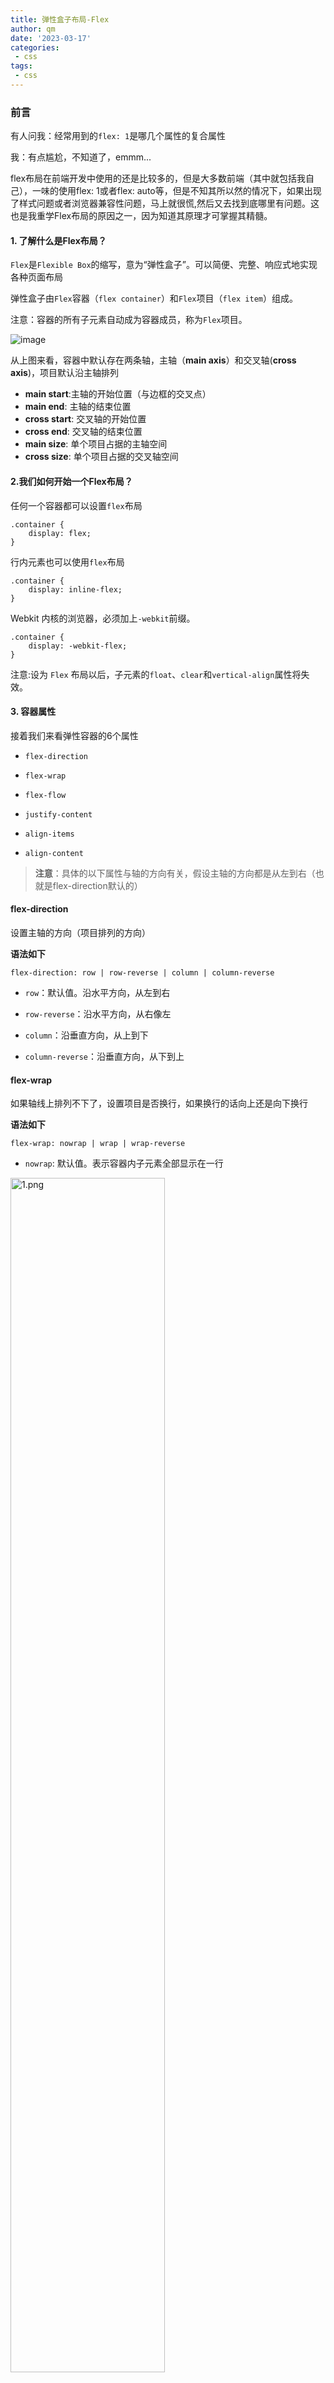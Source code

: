 ```yaml
---
title: 弹性盒子布局-Flex
author: qm
date: '2023-03-17'
categories:
 - css
tags:
 - css
---
```


### 前言

有人问我：经常用到的`flex: 1`是哪几个属性的复合属性

我：有点尴尬，不知道了，emmm...

flex布局在前端开发中使用的还是比较多的，但是大多数前端（其中就包括我自己），一味的使用flex: 1或者flex: auto等，但是不知其所以然的情况下，如果出现了样式问题或者浏览器兼容性问题，马上就很慌,然后又去找到底哪里有问题。这也是我重学Flex布局的原因之一，因为知道其原理才可掌握其精髓。

#### 1. 了解什么是Flex布局？

`Flex`是`Flexible Box`的缩写，意为“弹性盒子”。可以简便、完整、响应式地实现各种页面布局

弹性盒子由`Flex`容器（`flex container`）和`Flex`项目（`flex item`）组成。

注意：容器的所有子元素自动成为容器成员，称为`Flex`项目。

![image](https://p3-juejin.byteimg.com/tos-cn-i-k3u1fbpfcp/abdf06ba1984440abf3182b41ffe6d79\~tplv-k3u1fbpfcp-zoom-1.image)

从上图来看，容器中默认存在两条轴，主轴（**main axis**）和交叉轴(**cross axis**)，项目默认沿主轴排列

*   **main start**:主轴的开始位置（与边框的交叉点）
*   **main end**: 主轴的结束位置
*   **cross start**: 交叉轴的开始位置
*   **cross end**: 交叉轴的结束位置
*   **main size**: 单个项目占据的主轴空间
*   **cross size**: 单个项目占据的交叉轴空间

#### 2.我们如何开始一个Flex布局？

任何一个容器都可以设置`flex`布局

    .container {
        display: flex;
    }

行内元素也可以使用`flex`布局

    .container {
        display: inline-flex;
    }

Webkit 内核的浏览器，必须加上`-webkit`前缀。

    .container {
        display: -webkit-flex;
    }

注意:设为 `Flex` 布局以后，子元素的`float`、`clear`和`vertical-align`属性将失效。

#### 3. 容器属性

接着我们来看弹性容器的6个属性

*   `flex-direction`

*   `flex-wrap`

*   `flex-flow`

*   `justify-content`

*   `align-items`

*   `align-content`

> **注意**：具体的以下属性与轴的方向有关，假设主轴的方向都是从左到右（也就是flex-direction默认的）

#### **flex-direction**

设置主轴的方向（项目排列的方向）

**语法如下**

    flex-direction: row | row-reverse | column | column-reverse

*   `row`：默认值。沿水平方向，从左到右

*   `row-reverse`：沿水平方向，从右像左

*   `column`：沿垂直方向，从上到下

*   `column-reverse`：沿垂直方向，从下到上

#### **flex-wrap**

如果轴线上排列不下了，设置项目是否换行，如果换行的话向上还是向下换行

**语法如下**

    flex-wrap: nowrap | wrap | wrap-reverse

*   `nowrap`: 默认值。表示容器内子元素全部显示在一行

<img src="https://p1-juejin.byteimg.com/tos-cn-i-k3u1fbpfcp/68a456ae101e4ff0ab191c524dfdb339~tplv-k3u1fbpfcp-watermark.image?" alt="1.png" width="70%" />

*   `wrap:` 表示宽度或者高度不够时自动往下换行

<img src="https://p3-juejin.byteimg.com/tos-cn-i-k3u1fbpfcp/9f03fb81c7a5443b848fc6eb0e534444~tplv-k3u1fbpfcp-watermark.image?" alt="2.png" width="70%" />

*   `wrap-reverse`: 表示宽度或者高度不够时自动往上换行

<img src="https://p9-juejin.byteimg.com/tos-cn-i-k3u1fbpfcp/297ffbeb326d40cb8557accd5f087a89~tplv-k3u1fbpfcp-watermark.image?" alt="3.png" width="70%" />

#### flex-flow

是`flex-direction`和`flex-wrap`的复合属性

**语法如下**

    flex-flow: flex-direction flex-wrap

举个栗子

写个沿着水平方向，自动换行的样式

    flex-flow: row wrap;

#### justify-content

设置项目在主轴上的对齐方式

**语法如下**

    justify-content: flex-start | center | flex-end | space-between | space-around

*   `flex-start`:默认值。左对齐

<img src="https://p6-juejin.byteimg.com/tos-cn-i-k3u1fbpfcp/e9523535b99249c0b7eb1c2102fe2d23~tplv-k3u1fbpfcp-watermark.image?" alt="4.png" width="70%" />

*   `center`: 居中(主轴)

<img src="https://p1-juejin.byteimg.com/tos-cn-i-k3u1fbpfcp/5a08b062fb5e4c44ad643106942009be~tplv-k3u1fbpfcp-watermark.image?" alt="5.png" width="70%" />

*   `flex-end`: 右对齐

<img src="https://p3-juejin.byteimg.com/tos-cn-i-k3u1fbpfcp/a3e17127d2a8470c809184065bd3a0c8~tplv-k3u1fbpfcp-watermark.image?" alt="6.png" width="70%" />

*   `space-between`: 两端对齐，项目之间的间隔都相等

<img src="https://p3-juejin.byteimg.com/tos-cn-i-k3u1fbpfcp/c67e39fb6c52463c8c7a38dd71346bad~tplv-k3u1fbpfcp-watermark.image?" alt="7.png" width="70%" />

*   `space-around`:两个项目两侧间隔相等，项目之间的间隔比两边大一倍

<img src="https://p9-juejin.byteimg.com/tos-cn-i-k3u1fbpfcp/a6161ee3419f4ffd985b666db8e831f1~tplv-k3u1fbpfcp-watermark.image?" alt="8.png" width="70%" />

#### align-items

定义项目在交叉轴上的对齐方式
**语法如下**

    align-items: flex-start | center | flex-end | baseline | stretch（默认值）

上面我们写到假设主轴是从左到右，那么交叉轴就是从上到下

*   `flex-start`: 交叉轴的起点对齐

<img src="https://p6-juejin.byteimg.com/tos-cn-i-k3u1fbpfcp/d7d5d13963ce4cca8a3d93fc7507e8b2~tplv-k3u1fbpfcp-watermark.image?" alt="image.png" width="50%" />

*   `center`: 交叉轴中点对齐

<img src="https://p9-juejin.byteimg.com/tos-cn-i-k3u1fbpfcp/8c360f65fdfc459aae703692a0d174c7~tplv-k3u1fbpfcp-watermark.image?" alt="image.png" width="50%" />

*   `flex-end`: 交叉轴的终点对齐

<img src="https://p3-juejin.byteimg.com/tos-cn-i-k3u1fbpfcp/37c6acc278294a5db4a10b5fd3c363a1~tplv-k3u1fbpfcp-watermark.image?" alt="image.png" width="50%" />

*   `baseline`: 项目第一行的基线对齐

<img src="https://p9-juejin.byteimg.com/tos-cn-i-k3u1fbpfcp/dcf9ee69414c41788ea425f3cc4a5143~tplv-k3u1fbpfcp-watermark.image?" alt="image.png" width="50%" />

*   `stretch`: 默认值。项目如果未设置高度或者设置为auto，则占满整个屏幕

<img src="https://p6-juejin.byteimg.com/tos-cn-i-k3u1fbpfcp/54c512dc1fc84c6d9dfa642a7c9901e0~tplv-k3u1fbpfcp-watermark.image?" alt="image.png" width="50%" />

#### align-content

定义多根轴线的对齐方式。如果项目只有一根轴线，则该属性不起作用

**语法如下**

```
align-content: flex-start | center | flex-end | space-between | space-around | stretch（默认值）

```

*   `flex-start`: 和交叉轴的起点对齐

<img src="https://p9-juejin.byteimg.com/tos-cn-i-k3u1fbpfcp/64447629c2214021855bd9cc70887655~tplv-k3u1fbpfcp-watermark.image?" alt="image.png" width="50%" />

*   `center`: 和交叉轴的中点对齐

<img src="https://p6-juejin.byteimg.com/tos-cn-i-k3u1fbpfcp/e5c7bd8419f84b1d99b81a6b6704df27~tplv-k3u1fbpfcp-watermark.image?" alt="image.png" width="50%" />

*   `flex-end`: 和交叉轴的终点对齐s

<img src="https://p1-juejin.byteimg.com/tos-cn-i-k3u1fbpfcp/70b360c539a74c71b04f2a496ae4445d~tplv-k3u1fbpfcp-watermark.image?" alt="image.png" width="50%" />

*   `space-between`：和交叉轴两端对齐，项目中间间隔相等

<img src="https://p3-juejin.byteimg.com/tos-cn-i-k3u1fbpfcp/2aea1d732f294aa3adf7967740166232~tplv-k3u1fbpfcp-watermark.image?" alt="image.png" width="50%" />

*   `space-around`: 每根轴线的两侧间隔相等，两个项目之间的间隔是两侧的一倍

<img src="https://p1-juejin.byteimg.com/tos-cn-i-k3u1fbpfcp/73036b750089450483270f25c0703eb1~tplv-k3u1fbpfcp-watermark.image?" alt="image.png" width="50%" />

*   `stretch`：铺满整个交叉轴

<img src="https://p6-juejin.byteimg.com/tos-cn-i-k3u1fbpfcp/e5a06397c3e846fa84a8984f5e93b253~tplv-k3u1fbpfcp-watermark.image?" alt="image.png" width="50%" />

#### 4. 项目属性

*   `order`
*   `flex-grow`
*   `flex-shrink`
*   `flex-basis`
*   `flex`
*   `align-self`

#### order

设置项目的排列顺序，数值越小越靠前，默认值为0

**语法如下**

```
order: <interger>

```

举个栗子：

设置项目的`order`分别为99 0 -1 8  -2,显示如下图

<img src="https://p1-juejin.byteimg.com/tos-cn-i-k3u1fbpfcp/18b5a1c0d6644bd6b280df2babeb5dfa~tplv-k3u1fbpfcp-watermark.image?" alt="image.png" width="50%" />

#### flex-grow

设置项目的放大比例：默认值为0.意思为如果有剩余空间，也不放大

**语法如下**

```
flex-grow: <number>

```

举个栗子

如果所有的项目都设置`flex-grow:1`，说明等分剩余空间

<img src="https://p1-juejin.byteimg.com/tos-cn-i-k3u1fbpfcp/fe642683056f427ca6903112b613b8c4~tplv-k3u1fbpfcp-watermark.image?" alt="image.png" width="50%" />

如果有的项目设置`flex-grow:1`，有的设置`flex-grow:2`说明设置2的是设置1的两倍

<img src="https://p6-juejin.byteimg.com/tos-cn-i-k3u1fbpfcp/03f51325ccf7417082af25f4238b8a13~tplv-k3u1fbpfcp-watermark.image?" alt="image.png" width="50%" />

#### flex-shrink

设置项目的缩小比例：默认值为1.意思为如果剩余空间不足，将会缩小

**语法如下**

```
flex-shrink: <number>

```

举个栗子

如果所有的项目都设置为`flex-shrink: 1`,空间不足时将等比例缩小。如果有一个设置了0，那个为0的，将不会缩小，其他设置为1的，将按照剩余空间等比例缩小

<img src="https://p9-juejin.byteimg.com/tos-cn-i-k3u1fbpfcp/7b1cbed8ea8f48999c02652037213881~tplv-k3u1fbpfcp-watermark.image?" alt="image.png" width="50%" />

#### flex-basis

定义了在分配多余空间之前，项目所占的主轴空间（`main size`）。默认值：`auto`，即原来项目的大小.如果设置了`width`,则项目尺寸则由`width/height`(主轴方向)决定，如果没有设置则由内容决定。

**语法如下**

```
flex-basis: <length> | auto

```

当设置为0时，会根据内容撑开。

当设置和`width`和`height`一样的值（350px），占固定空间。

#### flex

该属性是`flex-grow`、`flex-shrink`、`flex-basis`的复合属性，默认值：`0 1 auto`。
后面两个属性可选
**语法如下**

    flex: flex-grow flex-shrink flex-basis; // 后面两个可选

项目中这个符合属性用的比较多，一般不会一个个的去写

一些属性有：

*   `flex: 1` === `flex: 1 1 0`
*   `flex: 2` === `flex: 2 1 0`
*   `flex：auto` === `flex: 1 1 auto`
*   `flex: none` === `flex: 0 0 auto`(常用于固定尺寸不伸缩)

`flex:1`和`flex：auto`的区别就是在于`flex-basis:0` 和`flex-basis:auto`的区别

当设置为`0`时，此时就是告诉`flex-grow`和`flex-shrink`在伸缩的时候不需要考虑我的尺寸

当设置为`auto`时，就是说明你们需要考虑下我的尺寸

#### align-self

允许单个项目与其他项目不一样的对齐方式，可覆盖`align-items`属性。

默认是是`auto`，表示继承父元素中的`align-items`属性。如果没有父元素，则等同于`stretch`

**语法如下**

    align-self: auto| flex-start | center | flex-end | baseline | stretch（默认值）

这其中的属性就比`align-items`多了一个`auto`属性。其他属性都和`align-items`属性一个意思

<img src="https://p3-juejin.byteimg.com/tos-cn-i-k3u1fbpfcp/b4b14b86cf4147cfb5c42c14660f7502~tplv-k3u1fbpfcp-watermark.image?" alt="image.png" width="50%" />

#### 5.浏览器兼容

![image.png](https://p3-juejin.byteimg.com/tos-cn-i-k3u1fbpfcp/0e0a82267702495b82001db3d185da43\~tplv-k3u1fbpfcp-watermark.image?)

*   红色为不支持flex布局
*   绿色部分为完全支持
*   还有1、2、3、4标签支持的各有不同，[具体详情请看](https://caniuse.com/flexbox)

参考文献

<https://caniuse.com/flexbox>

<https://ruanyifeng.com/blog/2015/07/flex-grammar.html>
